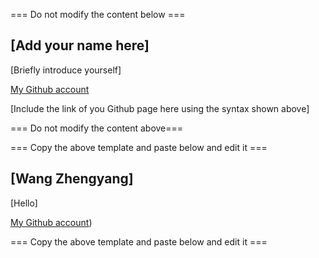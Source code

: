=== Do not modify the content below ===

## [Add your name here]
[Briefly introduce yourself]

[My Github account](http://www.github.com/put-your-github-username-here/)

[Include the link of you Github page here using the syntax shown above]

=== Do not modify the content above===

=== Copy the above template and paste below and edit it ===



## [Wang Zhengyang]
[Hello]

[My Github account](https://github.com/khk5546))

=== Copy the above template and paste below and edit it ===
